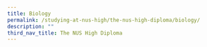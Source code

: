 ```yaml
---
title: Biology
permalink: /studying-at-nus-high/the-nus-high-diploma/biology/
description: ""
third_nav_title: The NUS High Diploma
---
```


